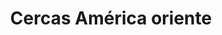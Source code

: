 ---
title: "Cercas América oriente"
url: /barcelona/cercas-america-oriente/
shop: hágalo usted mismo
---